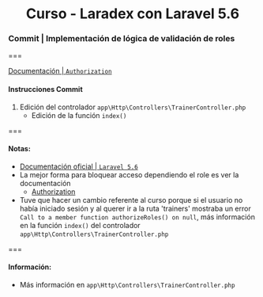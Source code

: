 
<!-- title -->
<h1 align="center">Curso - Laradex con Laravel 5.6</h1>
<!-- end title -->

<!-- commit name -->
### Commit | __Implementación de lógica de validación de roles__
<!-- end commit name -->
===
<!-- official documentation -->
[Documentación | `Authorization`](https://laravel.com/docs/5.6/authorization)
<!-- end official documentation -->

<!-- commit instructions -->
#### Instrucciones Commit
1. Edición del controlador `app\Http\Controllers\TrainerController.php`
   - Edición de la función `index()`
<!-- end commit instructions -->
===
<!-- notes -->
#### Notas:
- [Documentación oficial | `Laravel 5.6`](https://laravel.com/docs/5.6)
- La mejor forma para bloquear acceso dependiendo el role es ver la documentación
  - [Authorization](https://laravel.com/docs/5.6/authorization)
- Tuve que hacer un cambio referente al curso porque si el usuario no había iniciado sesión y al querer ir a la ruta 'trainers' mostraba un error 
  `Call to a member function authorizeRoles() on null`, más información en la función `index()` del controlador `app\Http\Controllers\TrainerController.php`
<!-- end notes -->
===
<!-- information -->
#### Información:
- Más información en `app\Http\Controllers\TrainerController.php`
<!-- end information -->